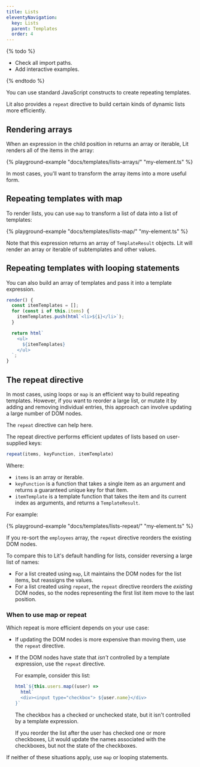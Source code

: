 ```yaml
---
title: Lists
eleventyNavigation:
  key: Lists
  parent: Templates
  order: 4
---
```


{% todo %}

-  Check all import paths.
-  Add interactive examples.

{% endtodo %}

You can use standard JavaScript constructs to create repeating templates.

Lit also provides a `repeat` directive to build certain kinds of dynamic lists more efficiently.

## Rendering arrays

When an expression in the child position in returns an array or iterable, Lit renders all of the items in the array:

{% playground-example "docs/templates/lists-arrays/" "my-element.ts" %}

In most cases, you'll want to transform the array items into a more useful form.

##  Repeating templates with map

To render lists, you can use `map` to transform a list of data into a list of templates:

{% playground-example "docs/templates/lists-map/" "my-element.ts" %}

Note that this expression returns an array of `TemplateResult` objects. Lit will render an array or iterable of subtemplates and other values.

## Repeating templates with looping statements

You can also build an array of templates and pass it into a template expression.

```ts
render() {
  const itemTemplates = [];
  for (const i of this.items) {
    itemTemplates.push(html`<li>${i}</li>`);
  }

  return html`
    <ul>
      ${itemTemplates}
    </ul>
  `;
}
```

## The repeat directive

In most cases, using loops or `map` is an efficient way to build repeating templates. However, if you want to reorder a large list, or mutate it by adding and removing individual entries, this approach can involve updating a large number of DOM nodes.

The `repeat` directive can help here.

The repeat directive performs efficient updates of lists based on user-supplied keys:

```ts
repeat(items, keyFunction, itemTemplate)
```

Where:

*   `items` is an array or iterable.
*   `keyFunction` is a function that takes a single item as an argument and returns a guaranteed unique key for that item.
*   `itemTemplate` is a template function that takes the item and its current index as arguments, and returns a `TemplateResult`.

For example:

{% playground-example "docs/templates/lists-repeat/" "my-element.ts" %}

If you re-sort the `employees` array, the `repeat` directive reorders the existing DOM nodes.

To compare this to Lit's default handling for lists, consider reversing a large list of names:

*   For a list created using `map`, Lit maintains the DOM nodes for the list items, but reassigns the values.
*   For a list created using `repeat`, the `repeat` directive reorders the _existing_ DOM nodes, so the nodes representing the first list item move to the last position.


### When to use map or repeat

Which repeat is more efficient depends on your use case:

*   If updating the DOM nodes is more expensive than moving them, use the `repeat` directive.

*   If the DOM nodes have state that _isn't_ controlled by a template expression, use the `repeat` directive.

    For example, consider this list:

    ```js
    html`${this.users.map((user) =>
      html`
      <div><input type="checkbox"> ${user.name}</div>
    }`
    ```

    The checkbox has a checked or unchecked state, but it isn't controlled by a template expression.

    If  you reorder the list after the user has checked one or more checkboxes, Lit would update the names associated with the checkboxes, but not the state of the checkboxes.

 If neither of these situations apply, use `map` or looping statements.


